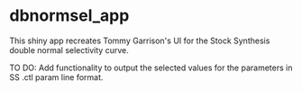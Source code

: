 # dbnormsel_app
This shiny app recreates Tommy Garrison's UI for the Stock Synthesis double normal selectivity curve.

TO DO: Add functionality to output the selected values for the parameters in SS .ctl param line format.
